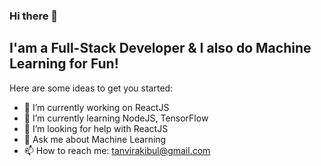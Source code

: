 ### Hi there 👋

## I'am a Full-Stack Developer & I also do Machine Learning for Fun!

Here are some ideas to get you started:

- 🔭 I’m currently working on ReactJS
- 🌱 I’m currently learning NodeJS, TensorFlow
- 🤔 I’m looking for help with ReactJS
- 💬 Ask me about Machine Learning 
- 📫 How to reach me: tanvirakibul@gmail.com
